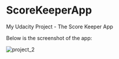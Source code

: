 # ScoreKeeperApp
My Udacity Project - The Score Keeper App 

Below is the screenshot of the app:

![project_2](https://user-images.githubusercontent.com/13421882/29392196-22806006-82f4-11e7-8488-66b6cf60e82e.png)
